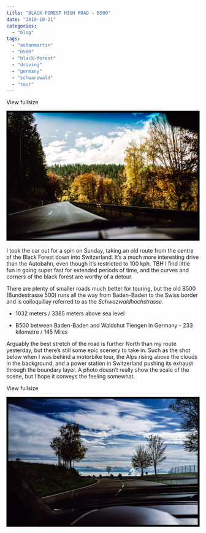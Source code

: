 ```yaml
---
title: "BLACK FOREST HIGH ROAD – B500"
date: "2019-10-21"
categories: 
  - "blog"
tags: 
  - "astonmartin"
  - "b500"
  - "black-forest"
  - "driving"
  - "germany"
  - "schwarzwald"
  - "tour"
---
```


View fullsize

![20191020-_DSC6401-DSC-RX1.jpg](/assets/images/58a57-20191020-_dsc6401-dsc-rx1.jpg)

I took the car out for a spin on Sunday, taking an old route from the centre of the Black Forest down into Switzerland. It’s a much more interesting drive than the Autobahn, even though it’s restricted to 100 kph. TBH I find little fun in going super fast for extended periods of time, and the curves and corners of the black forest are worthy of a detour.

There are plenty of smaller roads much better for touring, but the old B500 (Bundestrasse 500) runs all the way from Baden-Baden to the Swiss border and is colloquillay referred to as the _Schwazwaldhochstrasse_.

- 1032 meters / 3385 meters above sea level
    
- B500 between Baden-Baden and Waldshut Tiengen in Germany - 233 kilometre / 145 Miles
    

Arguably the best stretch of the road is further North than my route yesterday, but there’s still some epic scenery to take in. Such as the shot below when I was behind a motorbike tour, the Alps rising above the clouds in the background, and a power station in Switzerland pushing its exhaust through the boundary layer. A photo doesn’t really show the scale of the scene, but I hope it conveys the feeling somewhat.

View fullsize

![20191020-_DSC6419-DSC-RX1.jpg](/assets/images/16d26-20191020-_dsc6419-dsc-rx1.jpg)
